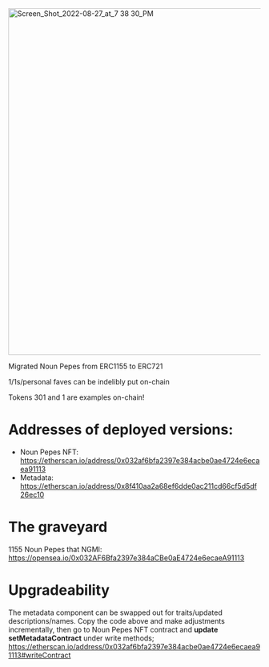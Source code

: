 <img width="691" alt="Screen_Shot_2022-08-27_at_7 38 30_PM" src="https://user-images.githubusercontent.com/10412348/187055287-c8ec9641-d18d-4bc5-b6c2-85fd39e4c71f.png">

Migrated Noun Pepes from ERC1155 to ERC721 

1/1s/personal faves can be indelibly put on-chain 

Tokens 301 and 1 are examples on-chain! 

# Addresses of deployed versions:
- Noun Pepes NFT: https://etherscan.io/address/0x032af6bfa2397e384acbe0ae4724e6ecaea91113
- Metadata: https://etherscan.io/address/0x8f410aa2a68ef6dde0ac211cd66cf5d5df26ec10


# The graveyard 
1155 Noun Pepes that NGMI: https://opensea.io/0x032AF6Bfa2397e384aCBe0aE4724e6ecaeA91113

# Upgradeability
The metadata component can be swapped out for traits/updated descriptions/names.
Copy the code above and make adjustments incrementally, then go to Noun Pepes NFT contract and 
**update setMetadataContract** under write methods; https://etherscan.io/address/0x032af6bfa2397e384acbe0ae4724e6ecaea91113#writeContract
